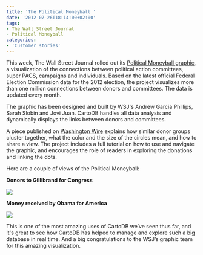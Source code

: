 ```yaml
---
title: 'The Political Moneyball '
date: '2012-07-26T18:14:00+02:00'
tags:
- The Wall Street Journal
- Political Moneyball
categories:
- 'Customer stories'
---
```


This week, The Wall Street Journal rolled out its <a href="http://graphics.wsj.com/political-moneyball/#">Political Moneyball graphic</a>, a visualization of the connections between political action committees, super PACS, campaigns and individuals. Based on the latest official Federal Election Commission data for the 2012 election, the project visualizes more than one million connections between donors and committees. The data is updated every month.

The graphic has been designed and built by WSJ's Andrew Garcia Phillips, Sarah Slobin and Jovi Juan. CartoDB handles all data analysis and dynamically displays the links between donors and committees. 

A piece published on <a href="http://blogs.wsj.com/washwire/2012/07/25/political-moneyball-mapping-the-universe-of-cash/">Washington Wire</a> explains how similar donor groups cluster together, what the color and the size of the circles mean, and how to share a view. The project includes a full tutorial on how to use and navigate the graphic, and encourages the role of readers in exploring the donations and linking the dots. 

Here are a couple of views of the Political Moneyball: 

**Donors to Gillibrand for Congress**

<img src="http://cartodb.s3.amazonaws.com/tumblr/posts/gilbrand.png"/>

**Money received by Obama for America**

<img src="http://cartodb.s3.amazonaws.com/tumblr/posts/obamaforamerica.png"/>

This is one of the most amazing uses of CartoDB we’ve seen thus far, and it's great to see how CartoDB has helped to manage and explore such a big database in real time. And a big congratulations to the WSJ’s graphic team for this amazing visualization. 

